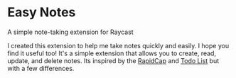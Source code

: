 # Easy Notes

A simple note-taking extension for Raycast

I created this extension to help me take notes quickly and easily. I hope you find it useful too!
It's a simple extension that allows you to create, read, update, and delete notes.
Its inspired by the [RapidCap](https://www.raycast.com/brittany_carusone/rapidcap#readme) and [Todo List](https://www.raycast.com/maggie/todo-list#readme) but with a few differences.